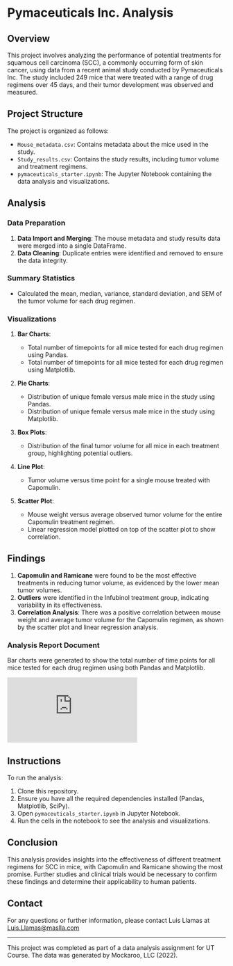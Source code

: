 # Pymaceuticals Inc. Analysis

## Overview

This project involves analyzing the performance of potential treatments for squamous cell carcinoma (SCC), a commonly occurring form of skin cancer, using data from a recent animal study conducted by Pymaceuticals Inc. The study included 249 mice that were treated with a range of drug regimens over 45 days, and their tumor development was observed and measured.

## Project Structure

The project is organized as follows:

- `Mouse_metadata.csv`: Contains metadata about the mice used in the study.
- `Study_results.csv`: Contains the study results, including tumor volume and treatment regimens.
- `pymaceuticals_starter.ipynb`: The Jupyter Notebook containing the data analysis and visualizations.

## Analysis

### Data Preparation

1. **Data Import and Merging**: The mouse metadata and study results data were merged into a single DataFrame.
2. **Data Cleaning**: Duplicate entries were identified and removed to ensure the data integrity.

### Summary Statistics

- Calculated the mean, median, variance, standard deviation, and SEM of the tumor volume for each drug regimen.

### Visualizations

1. **Bar Charts**:

   - Total number of timepoints for all mice tested for each drug regimen using Pandas.
   - Total number of timepoints for all mice tested for each drug regimen using Matplotlib.
2. **Pie Charts**:

   - Distribution of unique female versus male mice in the study using Pandas.
   - Distribution of unique female versus male mice in the study using Matplotlib.
3. **Box Plots**:

   - Distribution of the final tumor volume for all mice in each treatment group, highlighting potential outliers.
4. **Line Plot**:

   - Tumor volume versus time point for a single mouse treated with Capomulin.
5. **Scatter Plot**:

   - Mouse weight versus average observed tumor volume for the entire Capomulin treatment regimen.
   - Linear regression model plotted on top of the scatter plot to show correlation.

## Findings

1. **Capomulin and Ramicane** were found to be the most effective treatments in reducing tumor volume, as evidenced by the lower mean tumor volumes.
2. **Outliers** were identified in the Infubinol treatment group, indicating variability in its effectiveness.
3. **Correlation Analysis**: There was a positive correlation between mouse weight and average tumor volume for the Capomulin regimen, as shown by the scatter plot and linear regression analysis.

### Analysis Report Document

Bar charts were generated to show the total number of time points for all mice tested for each drug regimen using both Pandas and Matplotlib.

![Analysis Report Document Link](https:/https://github.com/maslla100/mathplothlib/Analysisi%Report.md)

## Instructions

To run the analysis:

1. Clone this repository.
2. Ensure you have all the required dependencies installed (Pandas, Matplotlib, SciPy).
3. Open `pymaceuticals_starter.ipynb` in Jupyter Notebook.
4. Run the cells in the notebook to see the analysis and visualizations.

## Conclusion

This analysis provides insights into the effectiveness of different treatment regimens for SCC in mice, with Capomulin and Ramicane showing the most promise. Further studies and clinical trials would be necessary to confirm these findings and determine their applicability to human patients.

## Contact

For any questions or further information, please contact Luis Llamas at Luis.Llamas@maslla.com

---

This project was completed as part of a data analysis assignment for UT Course. The data was generated by Mockaroo, LLC (2022).
